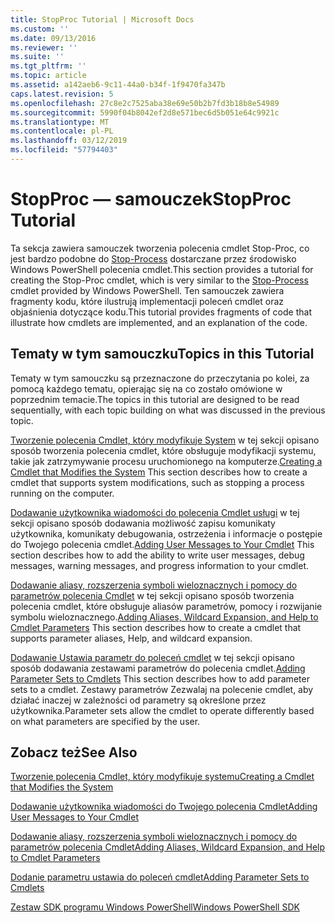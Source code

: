 ```yaml
---
title: StopProc Tutorial | Microsoft Docs
ms.custom: ''
ms.date: 09/13/2016
ms.reviewer: ''
ms.suite: ''
ms.tgt_pltfrm: ''
ms.topic: article
ms.assetid: a142aeb6-9c11-44a0-b34f-1f9470fa347b
caps.latest.revision: 5
ms.openlocfilehash: 27c8e2c7525aba38e69e50b2b7fd3b18b8e54989
ms.sourcegitcommit: 5990f04b8042ef2d8e571bec6d5b051e64c9921c
ms.translationtype: MT
ms.contentlocale: pl-PL
ms.lasthandoff: 03/12/2019
ms.locfileid: "57794403"
---
```

# <a name="stopproc-tutorial"></a><span data-ttu-id="56ff4-102">StopProc — samouczek</span><span class="sxs-lookup"><span data-stu-id="56ff4-102">StopProc Tutorial</span></span>

<span data-ttu-id="56ff4-103">Ta sekcja zawiera samouczek tworzenia polecenia cmdlet Stop-Proc, co jest bardzo podobne do [Stop-Process](/powershell/module/Microsoft.PowerShell.Management/Stop-Process) dostarczane przez środowisko Windows PowerShell polecenia cmdlet.</span><span class="sxs-lookup"><span data-stu-id="56ff4-103">This section provides a tutorial for creating the Stop-Proc cmdlet, which is very similar to the [Stop-Process](/powershell/module/Microsoft.PowerShell.Management/Stop-Process) cmdlet provided by Windows PowerShell.</span></span> <span data-ttu-id="56ff4-104">Ten samouczek zawiera fragmenty kodu, które ilustrują implementacji poleceń cmdlet oraz objaśnienia dotyczące kodu.</span><span class="sxs-lookup"><span data-stu-id="56ff4-104">This tutorial provides fragments of code that illustrate how cmdlets are implemented, and an explanation of the code.</span></span>

## <a name="topics-in-this-tutorial"></a><span data-ttu-id="56ff4-105">Tematy w tym samouczku</span><span class="sxs-lookup"><span data-stu-id="56ff4-105">Topics in this Tutorial</span></span>

<span data-ttu-id="56ff4-106">Tematy w tym samouczku są przeznaczone do przeczytania po kolei, za pomocą każdego tematu, opierając się na co zostało omówione w poprzednim temacie.</span><span class="sxs-lookup"><span data-stu-id="56ff4-106">The topics in this tutorial are designed to be read sequentially, with each topic building on what was discussed in the previous topic.</span></span>

<span data-ttu-id="56ff4-107">[Tworzenie polecenia Cmdlet, który modyfikuje System](./creating-a-cmdlet-that-modifies-the-system.md) w tej sekcji opisano sposób tworzenia polecenia cmdlet, które obsługuje modyfikacji systemu, takie jak zatrzymywanie procesu uruchomionego na komputerze.</span><span class="sxs-lookup"><span data-stu-id="56ff4-107">[Creating a Cmdlet that Modifies the System](./creating-a-cmdlet-that-modifies-the-system.md) This section describes how to create a cmdlet that supports system modifications, such as stopping a process running on the computer.</span></span>

<span data-ttu-id="56ff4-108">[Dodawanie użytkownika wiadomości do polecenia Cmdlet usługi](./adding-user-messages-to-your-cmdlet.md) w tej sekcji opisano sposób dodawania możliwość zapisu komunikaty użytkownika, komunikaty debugowania, ostrzeżenia i informacje o postępie do Twojego polecenia cmdlet.</span><span class="sxs-lookup"><span data-stu-id="56ff4-108">[Adding User Messages to Your Cmdlet](./adding-user-messages-to-your-cmdlet.md) This section describes how to add the ability to write user messages, debug messages, warning messages, and progress information to your cmdlet.</span></span>

<span data-ttu-id="56ff4-109">[Dodawanie aliasy, rozszerzenia symboli wieloznacznych i pomocy do parametrów polecenia Cmdlet](./adding-aliases-wildcard-expansion-and-help-to-cmdlet-parameters.md) w tej sekcji opisano sposób tworzenia polecenia cmdlet, które obsługuje aliasów parametrów, pomocy i rozwijanie symbolu wieloznacznego.</span><span class="sxs-lookup"><span data-stu-id="56ff4-109">[Adding Aliases, Wildcard Expansion, and Help to Cmdlet Parameters](./adding-aliases-wildcard-expansion-and-help-to-cmdlet-parameters.md) This section describes how to create a cmdlet that supports parameter aliases, Help, and wildcard expansion.</span></span>

<span data-ttu-id="56ff4-110">[Dodawanie Ustawia parametr do poleceń cmdlet](./adding-parameter-sets-to-a-cmdlet.md) w tej sekcji opisano sposób dodawania zestawami parametrów do polecenia cmdlet.</span><span class="sxs-lookup"><span data-stu-id="56ff4-110">[Adding Parameter Sets to Cmdlets](./adding-parameter-sets-to-a-cmdlet.md) This section describes how to add parameter sets to a cmdlet.</span></span> <span data-ttu-id="56ff4-111">Zestawy parametrów Zezwalaj na polecenie cmdlet, aby działać inaczej w zależności od parametry są określone przez użytkownika.</span><span class="sxs-lookup"><span data-stu-id="56ff4-111">Parameter sets allow the cmdlet to operate differently based on what parameters are specified by the user.</span></span>

## <a name="see-also"></a><span data-ttu-id="56ff4-112">Zobacz też</span><span class="sxs-lookup"><span data-stu-id="56ff4-112">See Also</span></span>

[<span data-ttu-id="56ff4-113">Tworzenie polecenia Cmdlet, który modyfikuje systemu</span><span class="sxs-lookup"><span data-stu-id="56ff4-113">Creating a Cmdlet that Modifies the System</span></span>](./creating-a-cmdlet-that-modifies-the-system.md)

[<span data-ttu-id="56ff4-114">Dodawanie użytkownika wiadomości do Twojego polecenia Cmdlet</span><span class="sxs-lookup"><span data-stu-id="56ff4-114">Adding User Messages to Your Cmdlet</span></span>](./adding-user-messages-to-your-cmdlet.md)

[<span data-ttu-id="56ff4-115">Dodawanie aliasy, rozszerzenia symboli wieloznacznych i pomocy do parametrów polecenia Cmdlet</span><span class="sxs-lookup"><span data-stu-id="56ff4-115">Adding Aliases, Wildcard Expansion, and Help to Cmdlet Parameters</span></span>](./adding-aliases-wildcard-expansion-and-help-to-cmdlet-parameters.md)

[<span data-ttu-id="56ff4-116">Dodanie parametru ustawia do poleceń cmdlet</span><span class="sxs-lookup"><span data-stu-id="56ff4-116">Adding Parameter Sets to Cmdlets</span></span>](./adding-parameter-sets-to-a-cmdlet.md)

[<span data-ttu-id="56ff4-117">Zestaw SDK programu Windows PowerShell</span><span class="sxs-lookup"><span data-stu-id="56ff4-117">Windows PowerShell SDK</span></span>](../windows-powershell-reference.md)
